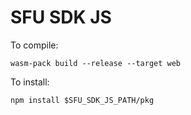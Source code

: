 # SFU SDK JS

To compile:

    wasm-pack build --release --target web

To install:

    npm install $SFU_SDK_JS_PATH/pkg
